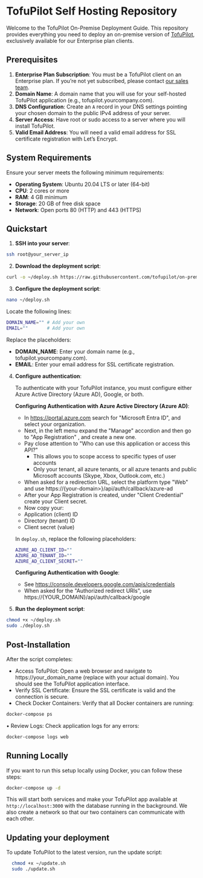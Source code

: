 # TofuPilot Self Hosting Repository

Welcome to the TofuPilot On-Premise Deployment Guide. This repository provides everything you need to deploy an on-premise version of [TofuPilot](https://www.tofupilot.com), exclusively available for our Enterprise plan clients.

## Prerequisites

1. **Enterprise Plan Subscription**: You must be a TofuPilot client on an Enterprise plan. If you’re not yet subscribed, please contact [our sales team](support@tofupilot.com).
2. **Domain Name**: A domain name that you will use for your self-hosted TofuPilot application (e.g., tofupilot.yourcompany.com).
3. **DNS Configuration**: Create an `A` record in your DNS settings pointing your chosen domain to the public IPv4 address of your server.
4. **Server Access**: Have root or sudo access to a server where you will install TofuPilot.
5. **Valid Email Address**: You will need a valid email address for SSL certificate registration with Let’s Encrypt.

## System Requirements

Ensure your server meets the following minimum requirements:

- **Operating System**: Ubuntu 20.04 LTS or later (64-bit)
- **CPU**: 2 cores or more
- **RAM**: 4 GB minimum
- **Storage**: 20 GB of free disk space
- **Network**: Open ports 80 (HTTP) and 443 (HTTPS)

## Quickstart

1. **SSH into your server**:

```bash
ssh root@your_server_ip
```

2. **Download the deployment script**:

```bash
curl -o ~/deploy.sh https://raw.githubusercontent.com/tofupilot/on-premise/main/deploy.sh
```

3. **Configure the deployment script**:

```bash
nano ~/deploy.sh
```

Locate the following lines:

```bash
DOMAIN_NAME="" # Add your own
EMAIL=""       # Add your own
```

Replace the placeholders:

- **DOMAIN_NAME**: Enter your domain name (e.g., tofupilot.yourcompany.com).
- **EMAIL**: Enter your email address for SSL certificate registration.

4. **Configure authentication**:

   To authenticate with your TofuPilot instance, you must configure either Azure Active Directory (Azure AD), Google, or both.

   **Configuring Authentication with Azure Active Directory (Azure AD)**:

   - In https://portal.azure.com search for "Microsoft Entra ID", and select your organization.
   - Next, in the left menu expand the "Manage" accordion and then go to "App Registration" , and create a new one.
   - Pay close attention to "Who can use this application or access this API?"
     - This allows you to scope access to specific types of user accounts
     - Only your tenant, all azure tenants, or all azure tenants and public Microsoft accounts (Skype, Xbox, Outlook.com, etc.)
   - When asked for a redirection URL, select the platform type "Web" and use https://{your-domain>}/api/auth/callback/azure-ad
   - After your App Registration is created, under "Client Credential" create your Client secret.
   - Now copy your:
   - Application (client) ID
   - Directory (tenant) ID
   - Client secret (value)

   In `deploy.sh`, replace the following placeholders:

   ```bash
   AZURE_AD_CLIENT_ID=""
   AZURE_AD_TENANT_ID=""
   AZURE_AD_CLIENT_SECRET=""
   ```

   **Configuring Authentication with Google**:

   - See https://console.developers.google.com/apis/credentials
   - When asked for the "Authorized redirect URIs", use https://{YOUR_DOMAIN}/api/auth/callback/google

5. **Run the deployment script**:

```bash
chmod +x ~/deploy.sh
sudo ./deploy.sh
```

## Post-Installation

After the script completes:

- Access TofuPilot: Open a web browser and navigate to https://your_domain_name (replace with your actual domain). You should see the TofuPilot application interface.
- Verify SSL Certificate: Ensure the SSL certificate is valid and the connection is secure.
- Check Docker Containers: Verify that all Docker containers are running:

```bash
docker-compose ps
```

• Review Logs: Check application logs for any errors:

```bash
docker-compose logs web
```

## Running Locally

If you want to run this setup locally using Docker, you can follow these steps:

```bash
docker-compose up -d
```

This will start both services and make your TofuPilot app available at `http://localhost:3000` with the database running in the background. We also create a network so that our two containers can communicate with each other.

## Updating your deployment

To update TofuPilot to the latest version, run the update script:

```bash
  chmod +x ~/update.sh
  sudo ./update.sh
```
